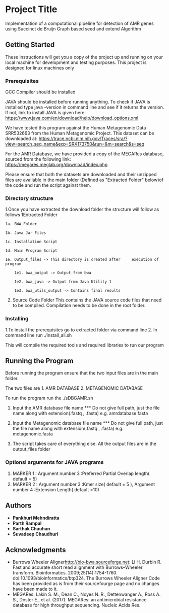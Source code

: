 # Project Title

Implementation of a computational pipeline for detection of AMR genes using Succinct de Bruijn Graph based seed and extend Algorithm

## Getting Started

These instructions will get you a copy of the project up and running on your local machine for development and testing purposes. This project is designed for
linux machines only 

### Prerequisites

GCC Compiler should be installed

JAVA should be installed before running anything.
To check if JAVA is installed type java -version in command line and see if it returns the version. 
If not, link to install JAVA is given here:
https://www.java.com/en/download/help/download_options.xml

We have tested this program against the Human Metagenomic Data SRR532663	from the Human Metagenomic Project.
This dataset can be downloaded at: 
https://trace.ncbi.nlm.nih.gov/Traces/sra/?view=search_seq_name&exp=SRX173750&run=&m=search&s=seq

For the AMR Database, we have provided a copy of the MEGARes database, sourced from the following link:
https://megares.meglab.org/download/index.php

Please ensure that both the datasets are downloaded and their unzipped files are available in the main folder (Defined as "Extracted Folder" below)of the code and run the script against them. 



### Directory structure

1.Once you have extracted the download folder the structure will follow as follows
  1Extracted Folder
  
  	1a. BWA Folder
    
  	1b. Java Jar Files
    
  	1c. Installation Script
    
  	1d. Main Program Script
    
  	1e. Output_files -> This directory is created after 	execution of program
    
  		1e1. bwa_output -> Output from bwa
      
  		1e2. bwa_java -> Output from Java Utility 1
      
  		1e3. bwa_utils_output -> Contains final results
  
  2. Source Code Folder
      This contains the JAVA source code files that need to be compiled. Compilation needs to be done in the root folder. 


### Installing

1.To install the prerequisites go to extracted folder via command line
2. In command line run ./install_all.sh

This will compile the required tools and required libraries to run our program

## Running the Program

Before running the program ensure that the two input files are in the main folder.

The two files are 1. AMR DATABASE 2. METAGENOMIC DATABASE

To run the program run the ./sDBGAMR.sh

1. Input the AMR database file name *** Do not give full path, just the file name along with extension(.fastq , .fasta) e.g. amrdatabase.fasta
 
2. Input the Metagenomic database file name *** Do not give full path, just the file name along with extension(.fastq , .fasta) e.g. metagenomic.fasta 

3. The script takes care of everything else. All the output files are in the output_files folder



### Optionsl arguments for JAVA programs
1. MARKER 1 : Argument number 3 :Preferred Partial Overlap length( default = 5)
2. MARKER 2 : Argument number 3 :Kmer size( default = 5 ), Argument number 4 :Extension Length( default =10)


## Authors 

* **Pankhuri Mehndiratta**  
* **Parth Rampal** 
* **Sarthak Chauhan** 
* **Suvadeep Chaudhuri** 





## Acknowledgments

* Burrows Wheeler Aligner<http://bio-bwa.sourceforge.net>: Li H, Durbin R. Fast and accurate short read alignment with Burrows–Wheeler transform. Bioinformatics. 2009;25(14):1754-1760. doi:10.1093/bioinformatics/btp324. The Burrows Wheeler Aligner Code has been provided as is from their sourcefourge page and no changes have been made to it.
* MEGARes: Lakin S. M., Dean C., Noyes N. R., Dettenwanger A., Ross A. S., Doster E., et al. (2017). MEGARes: an antimicrobial resistance database for high throughput sequencing. Nucleic Acids Res.
